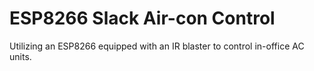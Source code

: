 # ESP8266 Slack Air-con Control
Utilizing an ESP8266 equipped with an IR blaster to control in-office AC units.
